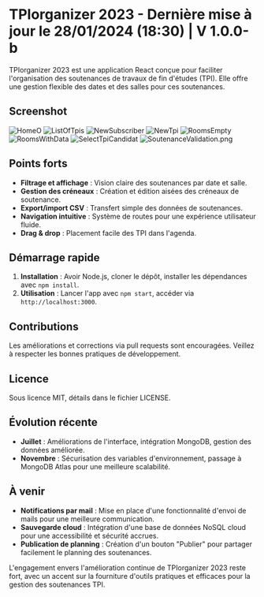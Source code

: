 # TPIorganizer 2023 - Dernière mise à jour le 28/01/2024 (18:30) | V 1.0.0-b

TPIorganizer 2023 est une application React conçue pour faciliter l'organisation des soutenances de travaux de fin d'études (TPI). Elle offre une gestion flexible des dates et des salles pour ces soutenances.

## Screenshot
![HomeO](/captures/HomeO.png)
![ListOfTpis](/captures/ListOfTpis.png)
![NewSubscriber](/captures/NewSubscriber.png)
![NewTpi](/captures//NewTpi.png)
![RoomsEmpty](/captures//RoomsEmpty.png)
![RoomsWithData](/captures//RoomsWithData.png)
![SelectTpiCandidat](/captures//SelectTpiCandidat.png)
![SoutenanceValidation.png](/captures/SoutenanceValidation.png)

## Points forts

- **Filtrage et affichage** : Vision claire des soutenances par date et salle.
- **Gestion des créneaux** : Création et édition aisées des créneaux de soutenance.
- **Export/import CSV** : Transfert simple des données de soutenances.
- **Navigation intuitive** : Système de routes pour une expérience utilisateur fluide.
- **Drag & drop** : Placement facile des TPI dans l'agenda.

## Démarrage rapide

1. **Installation** : Avoir Node.js, cloner le dépôt, installer les dépendances avec `npm install`.
2. **Utilisation** : Lancer l'app avec `npm start`, accéder via `http://localhost:3000`.

## Contributions

Les améliorations et corrections via pull requests sont encouragées. Veillez à respecter les bonnes pratiques de développement.

## Licence

Sous licence MIT, détails dans le fichier LICENSE.

## Évolution récente

- **Juillet** : Améliorations de l'interface, intégration MongoDB, gestion des données améliorée.
- **Novembre** : Sécurisation des variables d'environnement, passage à MongoDB Atlas pour une meilleure scalabilité.

## À venir

- **Notifications par mail** : Mise en place d'une fonctionnalité d'envoi de mails pour une meilleure communication.
- **Sauvegarde cloud** : Intégration d'une base de données NoSQL cloud pour une accessibilité et sécurité accrues.
- **Publication de planning** : Création d'un bouton "Publier" pour partager facilement le planning des soutenances.

L'engagement envers l'amélioration continue de TPIorganizer 2023 reste fort, avec un accent sur la fourniture d'outils pratiques et efficaces pour la gestion des soutenances TPI.
